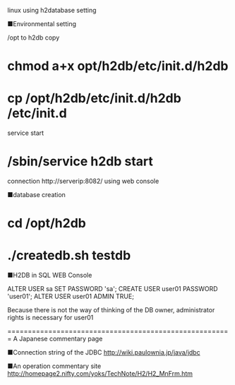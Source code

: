 linux using h2database setting

■Environmental setting

/opt to h2db copy
  # chmod a+x opt/h2db/etc/init.d/h2db
  # cp /opt/h2db/etc/init.d/h2db /etc/init.d

  service start
  # /sbin/service h2db start

connection 
  http://serverip:8082/
using web console


■database creation
  # cd /opt/h2db
  # ./createdb.sh testdb



■H2DB in SQL
  WEB Console

  ALTER USER sa SET PASSWORD 'sa';
  CREATE USER user01 PASSWORD 'user01';
  ALTER USER user01 ADMIN TRUE;

 Because there is not the way of thinking of the DB owner, 
administrator rights is necessary for user01

=======================================================
A Japanese commentary page

■Connection string of the JDBC
	http://wiki.paulownia.jp/java/jdbc

■An operation commentary site
	http://homepage2.nifty.com/yoks/TechNote/H2/H2_MnFrm.htm
